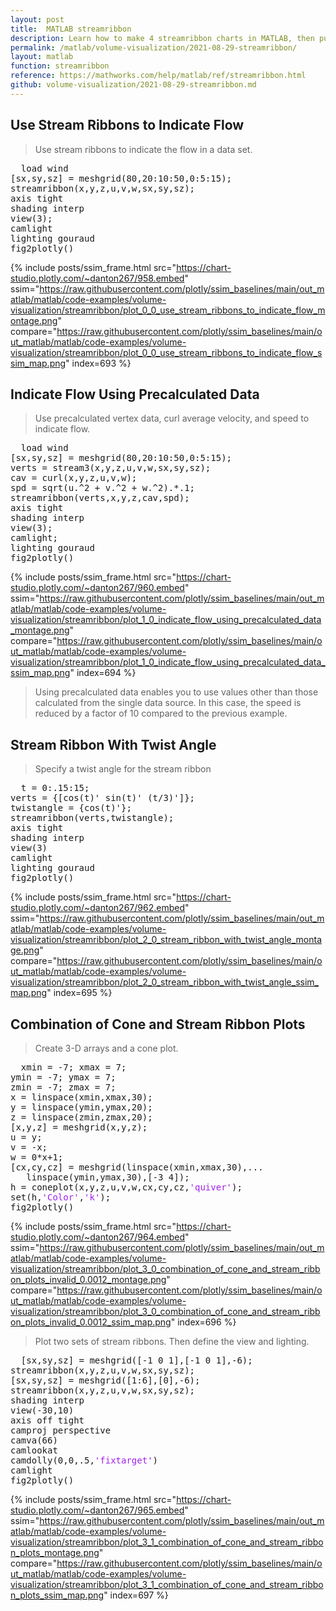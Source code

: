 ```yaml
---
layout: post
title:  MATLAB streamribbon
description: Learn how to make 4 streamribbon charts in MATLAB, then publish them to the Web with Plotly.
permalink: /matlab/volume-visualization/2021-08-29-streamribbon/
layout: matlab
function: streamribbon
reference: https://mathworks.com/help/matlab/ref/streamribbon.html
github: volume-visualization/2021-08-29-streamribbon.md
---
```


## Use Stream Ribbons to Indicate Flow

> Use stream ribbons to indicate the flow in a data set.

<pre class="mcode">
  load wind
[sx,sy,sz] = meshgrid(80,20:10:50,0:5:15);
streamribbon(x,y,z,u,v,w,sx,sy,sz);
axis tight
shading interp
view(3);
camlight
lighting gouraud
fig2plotly()
</pre>

{% include posts/ssim_frame.html 
  src="https://chart-studio.plotly.com/~danton267/958.embed" 
  ssim="https://raw.githubusercontent.com/plotly/ssim_baselines/main/out_matlab/matlab/code-examples/volume-visualization/streamribbon/plot_0_0_use_stream_ribbons_to_indicate_flow_montage.png" 
  compare="https://raw.githubusercontent.com/plotly/ssim_baselines/main/out_matlab/matlab/code-examples/volume-visualization/streamribbon/plot_0_0_use_stream_ribbons_to_indicate_flow_ssim_map.png" 
  index=693
%}



<!--------------------- EXAMPLE BREAK ------------------------->

## Indicate Flow Using Precalculated Data

> Use precalculated vertex data, curl average velocity, and speed to indicate flow. 

<pre class="mcode">
  load wind
[sx,sy,sz] = meshgrid(80,20:10:50,0:5:15);
verts = stream3(x,y,z,u,v,w,sx,sy,sz);
cav = curl(x,y,z,u,v,w);
spd = sqrt(u.^2 + v.^2 + w.^2).*.1;
streamribbon(verts,x,y,z,cav,spd);
axis tight
shading interp
view(3);
camlight; 
lighting gouraud
fig2plotly()
</pre>

{% include posts/ssim_frame.html 
  src="https://chart-studio.plotly.com/~danton267/960.embed" 
  ssim="https://raw.githubusercontent.com/plotly/ssim_baselines/main/out_matlab/matlab/code-examples/volume-visualization/streamribbon/plot_1_0_indicate_flow_using_precalculated_data_montage.png" 
  compare="https://raw.githubusercontent.com/plotly/ssim_baselines/main/out_matlab/matlab/code-examples/volume-visualization/streamribbon/plot_1_0_indicate_flow_using_precalculated_data_ssim_map.png" 
  index=694
%}

> Using precalculated data enables you to use values other than those calculated from the single data source. In this case, the speed is reduced by a factor of 10 compared to the previous example.



<!--------------------- EXAMPLE BREAK ------------------------->

## Stream Ribbon With Twist Angle

> Specify a twist angle for the stream ribbon 

<pre class="mcode">
  t = 0:.15:15;
verts = {[cos(t)' sin(t)' (t/3)']};
twistangle = {cos(t)'};
streamribbon(verts,twistangle);
axis tight
shading interp
view(3)
camlight 
lighting gouraud
fig2plotly()
</pre>

{% include posts/ssim_frame.html 
  src="https://chart-studio.plotly.com/~danton267/962.embed" 
  ssim="https://raw.githubusercontent.com/plotly/ssim_baselines/main/out_matlab/matlab/code-examples/volume-visualization/streamribbon/plot_2_0_stream_ribbon_with_twist_angle_montage.png" 
  compare="https://raw.githubusercontent.com/plotly/ssim_baselines/main/out_matlab/matlab/code-examples/volume-visualization/streamribbon/plot_2_0_stream_ribbon_with_twist_angle_ssim_map.png" 
  index=695
%}



<!--------------------- EXAMPLE BREAK ------------------------->

## Combination of Cone and Stream Ribbon Plots

> Create 3-D arrays and a cone plot.

<pre class="mcode">
  xmin = -7; xmax = 7;
ymin = -7; ymax = 7; 
zmin = -7; zmax = 7; 
x = linspace(xmin,xmax,30);
y = linspace(ymin,ymax,20);
z = linspace(zmin,zmax,20);
[x,y,z] = meshgrid(x,y,z);
u = y; 
v = -x; 
w = 0*x+1;
[cx,cy,cz] = meshgrid(linspace(xmin,xmax,30),...
   linspace(ymin,ymax,30),[-3 4]);
h = coneplot(x,y,z,u,v,w,cx,cy,cz,<span style='color:#A020F0'>'quiver'</span>);
set(h,<span style='color:#A020F0'>'Color'</span>,<span style='color:#A020F0'>'k'</span>);
fig2plotly()
</pre>

{% include posts/ssim_frame.html 
  src="https://chart-studio.plotly.com/~danton267/964.embed" 
  ssim="https://raw.githubusercontent.com/plotly/ssim_baselines/main/out_matlab/matlab/code-examples/volume-visualization/streamribbon/plot_3_0_combination_of_cone_and_stream_ribbon_plots_invalid_0.0012_montage.png" 
  compare="https://raw.githubusercontent.com/plotly/ssim_baselines/main/out_matlab/matlab/code-examples/volume-visualization/streamribbon/plot_3_0_combination_of_cone_and_stream_ribbon_plots_invalid_0.0012_ssim_map.png" 
  index=696
%}

> Plot two sets of stream ribbons. Then define the view and lighting.

<pre class="mcode">
  [sx,sy,sz] = meshgrid([-1 0 1],[-1 0 1],-6);
streamribbon(x,y,z,u,v,w,sx,sy,sz);
[sx,sy,sz] = meshgrid([1:6],[0],-6);
streamribbon(x,y,z,u,v,w,sx,sy,sz);
shading interp
view(-30,10) 
axis off tight
camproj perspective
camva(66)
camlookat 
camdolly(0,0,.5,<span style='color:#A020F0'>'fixtarget'</span>)
camlight
fig2plotly()
</pre>

{% include posts/ssim_frame.html 
  src="https://chart-studio.plotly.com/~danton267/965.embed" 
  ssim="https://raw.githubusercontent.com/plotly/ssim_baselines/main/out_matlab/matlab/code-examples/volume-visualization/streamribbon/plot_3_1_combination_of_cone_and_stream_ribbon_plots_montage.png" 
  compare="https://raw.githubusercontent.com/plotly/ssim_baselines/main/out_matlab/matlab/code-examples/volume-visualization/streamribbon/plot_3_1_combination_of_cone_and_stream_ribbon_plots_ssim_map.png" 
  index=697
%}



<!--------------------- EXAMPLE BREAK ------------------------->

